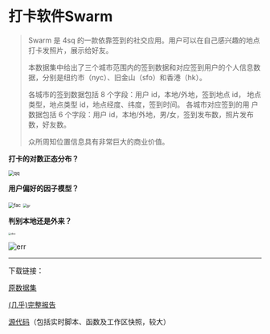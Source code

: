 # 打卡软件Swarm

> Swarm 是 4sq 的一款依靠签到的社交应用。用户可以在自己感兴趣的地点打卡发照片，展示给好友。
>
> 本数据集中给出了三个城市范围内的签到数据和对应签到用户的个人信息数据，分别是纽约市（nyc）、旧金山（sfo）和香港（hk）。
>
> 各城市的签到数据包括 8 个字段：用户 id，本地/外地，签到地点 id， 地点类型，地点类型 id，地点经度、纬度，签到时间。
> 各城市对应签到的用 户数据包括 6 个字段：用户 id，本地/外地，男/女，签到发布数，照片发布 数，好友数。
>
> 众所周知位置信息具有非常巨大的商业价值。

**打卡的对数正态分布？**

<img src="./SwarmTex/qq.png" alt="qq" style="zoom:67%;" />

**用户偏好的因子模型？**

<img src="./SwarmTex/fac2_oblique.png" alt="fac" style="zoom:67%;" />

<img src="./SwarmTex/group.png" alt="gr" style="zoom: 50%;" />

**判别本地还是外来？**

<img src="./SwarmTex/disc.png" alt="disc" style="zoom: 33%;" />

![err](./SwarmTex/err_f.png)

---

下载链接：

<a href="SwarmData.zip" download>原数据集</a>

<a href="Swarm.pdf" download>(几乎)完整报告</a>

<a href="SwarMatlab.zip" download>源代码</a>（包括实时脚本、函数及工作区快照，较大）